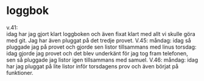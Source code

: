 loggbok
=========================================
v.41:  
  idag har jag gjort klart loggboken och även fixat klart med allt vi skulle göra med git. Jag har även pluggat på det tredje provet.
V.45:
  måndag: idag så pluggade jag på provet och gjorde sen listor tillsammans med linus
  torsdag: idag gjorde jag provet och det blev underkänt för jag tog fram telefonen, sen så pluggade jag listor igen tillsammans med samuel.
V.46:
  måndag: idag har jag pluggat på lite listor inför torsdagens prov och även börjat på funktioner.
